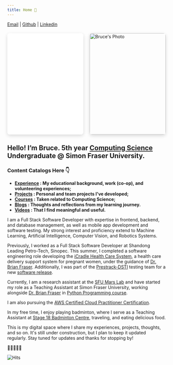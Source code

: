 ```yaml
---
title: Home 🏬
---
```


[Email](mailto:wha61@sfu.ca)  |  [Github](https://github.com/wha61) | [Linkedin](https://www.linkedin.com/in/wenxiang-he/)

<!-- <div style="position: relative; width: 100%; padding-bottom: 200px; color: var(--text-color); background: var(--bg-color);">
  <iframe 
    src="typing-effect.html" 
    style="position: absolute; width: 100%; height: 100%; border: none; background: transparent;"
    allowtransparency="true"
  ></iframe>
</div> -->

<style>
  .fixed-50-layout {
    display: flex;
    flex-direction: row;
    gap: 20px;
    margin: 20px 0;
  }

  .fixed-50-column {
    flex: 1 1 50%;
    width: 50%;
  }

  .aspect-container {
    position: relative;
    width: 100%;
    aspect-ratio: 3 / 4;
  }

  .aspect-container iframe,
  .aspect-container img {
    position: absolute;
    width: 100%;
    height: 100%;
    object-fit: cover;
    border-radius: 8px;
    box-shadow: 0 4px 12px rgba(0, 0, 0, 0.15);
    border: none;
  }

  /* 📱 仍可设置在极端小屏时自动堆叠（可选） */
  @media (max-width: 600px) {
    .fixed-50-layout {
      flex-direction: column;
    }

    .fixed-50-column {
      width: 100%;
    }
  }
</style>

<div class="fixed-50-layout">
  <!-- 左侧打字动画 -->
  <div class="fixed-50-column">
    <div class="aspect-container">
      <iframe 
        src="typing-effect.html" 
        allowtransparency="true"
        style="background: transparent;"></iframe>
    </div>
  </div>

  <!-- 右侧照片 -->
  <div class="fixed-50-column">
    <div class="aspect-container">
      <img 
        src="me.png" 
        alt="Bruce's Photo">
    </div>
  </div>
</div>






## Hello! I’m Bruce. 5th year [Computing Science](https://www.sfu.ca/computing/current-students/undergraduate-students/programs/computing-science-major.html) Undergraduate @ Simon Fraser University. 

### Content Catalogs Here 👇

-  **[Experience](about/experience.md) : My educational background, work (co-op), and volunteering experiences;**
-  **[Projects](about/projects.md) : Personal and team projects I've developed;**
-  **[Courses](courses/) : Taken related to Computing Science;**
-  **[Blogs](blogs/) : Thoughts and reflections from my learning journey.**
-  **[Videos](Videos/) : That I find meaningful and useful.**

I am a Full Stack Software Developer with expertise in frontend, backend, and database management, as well as mobile app development and software testing. My strong interest and proficiency extend to Machine Learning, Artificial Intelligence, Computer Vision, and Robotics Systems.

Previously, I worked as a Full Stack Software Developer at Shandong Leading Petro-Tech, Sinopec. This summer, I completed a software engineering role developing the [iCradle Health Care System](https://github.com/drbfraser/CRADLE-Platform), a health care delivery support system for pregnant women, under the guidance of [Dr. Brian Fraser](https://www.sfu.ca/computing/people/faculty/brianfraser.html). Additionally, I was part of the [Prestrack-DSTI](https://www.dsti.gov.sl/prestrack/) testing team for a new [software release](https://www.dsti.gov.sl/prestrack/).

Currently, I am a research assistant at the [SFU Mars Lab](https://robotics.sfu.ca/mars.html) and have started my role as a Teaching Assistant at Simon Fraser University, working alongside [Dr. Brian Fraser](https://www.sfu.ca/computing/people/faculty/brianfraser.html) in [Python Programming course](https://opencoursehub.cs.sfu.ca/bfraser/grav-cms/cmpt120/home).

I am also pursuing the [AWS Certified Cloud Practitioner Certification](https://aws.amazon.com/certification/certified-cloud-practitioner/).

In my free time, I enjoy playing badminton, where I serve as a Teaching Assistant at [Stage 18 Badminton Centre](https://www.stage18badminton.com/), traveling, and eating delicious food.


This is my digital space where I share my experiences, projects, thoughts, and so on. It's still under construction, but I plan to keep it updated regularly. Stay tuned for updates and thanks for stopping by!

💪😃🧠🎾🍲

<div id="clustrmaps-container">
    <script type="text/javascript" id="clustrmaps" src="//clustrmaps.com/globe.js?d=_RARPnJtxhnMzNqgUJkwyY4L1L6xzx8JiPcO6AsEnY0"></script>
</div>


![Hits](https://hits.seeyoufarm.com/api/count/incr/badge.svg?url=https%3A%2F%2Fwha61.github.io%2FPortfolio%2F&count_bg=%23848D7D&title_bg=%2343D7D7&icon=&icon_color=%23000000&title=Total+view&edge_flat=false)






